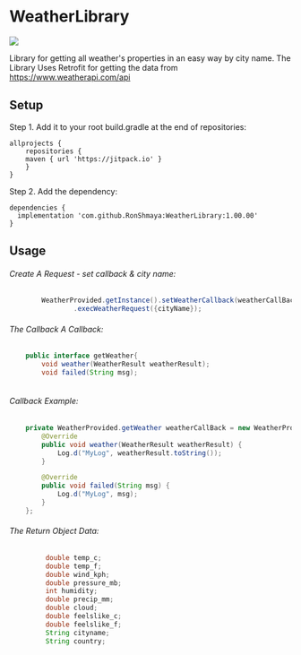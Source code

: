 # WeatherLibrary
[![](https://jitpack.io/v/RonShmaya/WeatherLibrary.svg)](https://jitpack.io/#RonShmaya/WeatherLibrary)

Library for getting all weather's properties in an easy way by city name.
The Library Uses Retrofit for getting the data from https://www.weatherapi.com/api


## Setup
Step 1. Add it to your root build.gradle at the end of repositories:
```
allprojects {
    repositories {
	maven { url 'https://jitpack.io' }
    }
}
```

Step 2. Add the dependency:

```
dependencies {
  implementation 'com.github.RonShmaya:WeatherLibrary:1.00.00'
}
```
## Usage

###### Create A Request - set callback & city name:
```java
        WeatherProvided.getInstance().setWeatherCallback(weatherCallBack)
                .execWeatherRequest({cityName});

```
###### The Callback  A Callback:
```java
    public interface getWeather{
        void weather(WeatherResult weatherResult);
        void failed(String msg);
  

```
###### Callback Example:
```java
    private WeatherProvided.getWeather weatherCallBack = new WeatherProvided.getWeather() {
        @Override
        public void weather(WeatherResult weatherResult) {
            Log.d("MyLog", weatherResult.toString());
        }

        @Override
        public void failed(String msg) {
            Log.d("MyLog", msg);
        }
    };

```
###### The Return Object Data:
```java
         double temp_c;
         double temp_f;
         double wind_kph;
         double pressure_mb;
         int humidity;
         double precip_mm;
         double cloud;
         double feelslike_c;
         double feelslike_f;
         String cityname;
         String country;

```




